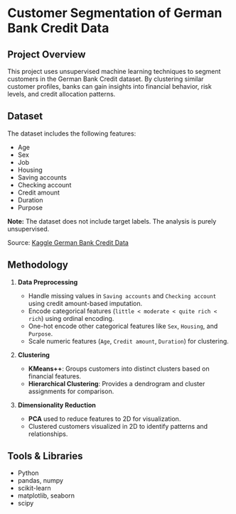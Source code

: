 # Customer Segmentation of German Bank Credit Data

## Project Overview
This project uses unsupervised machine learning techniques to segment customers in the German Bank Credit dataset. By clustering similar customer profiles, banks can gain insights into financial behavior, risk levels, and credit allocation patterns.

## Dataset
The dataset includes the following features:

- Age
- Sex
- Job
- Housing
- Saving accounts
- Checking account
- Credit amount
- Duration
- Purpose

**Note:** The dataset does not include target labels. The analysis is purely unsupervised.

Source: [Kaggle German Bank Credit Data](https://www.kaggle.com/datasets/kamaumunyori/german-bank-credit-data)

## Methodology

1. **Data Preprocessing**
   - Handle missing values in `Saving accounts` and `Checking account` using credit amount-based imputation.
   - Encode categorical features (`little < moderate < quite rich < rich`) using ordinal encoding.
   - One-hot encode other categorical features like `Sex`, `Housing`, and `Purpose`.
   - Scale numeric features (`Age`, `Credit amount`, `Duration`) for clustering.

2. **Clustering**
   - **KMeans++**: Groups customers into distinct clusters based on financial features.
   - **Hierarchical Clustering**: Provides a dendrogram and cluster assignments for comparison.

3. **Dimensionality Reduction**
   - **PCA** used to reduce features to 2D for visualization.
   - Clustered customers visualized in 2D to identify patterns and relationships.

## Tools & Libraries
- Python
- pandas, numpy
- scikit-learn
- matplotlib, seaborn
- scipy


